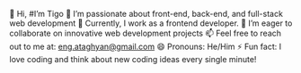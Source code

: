 👋 Hi, #I’m Tigo
👀 I’m passionate about front-end, back-end, and full-stack web development
🌱 Currently, I work as a frontend developer.
💞️ I’m eager to collaborate on innovative web development projects
📫 Feel free to reach out to me at: eng.ataghyan@gmail.com
😄 Pronouns: He/Him
⚡ Fun fact: I love coding and think about new coding ideas every single minute!

